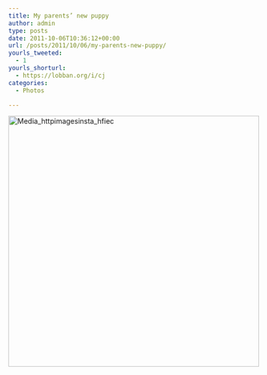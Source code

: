 ```yaml
---
title: My parents’ new puppy
author: admin
type: posts
date: 2011-10-06T10:36:12+00:00
url: /posts/2011/10/06/my-parents-new-puppy/
yourls_tweeted:
  - 1
yourls_shorturl:
  - https://lobban.org/i/cj
categories:
  - Photos

---
```

<div class='posterous_autopost'>
  <a href="http://instagr.am/p/PQMc7/"></p> 
  
  <div class='p_embed p_image_embed'>
    <a href="http://posterous.com/getfile/files.posterous.com/nonimage/IorptyaGjgEbmpnoFvfohadpBsAfdbkoxFtupzaFoCxwABkFqqvJGzztCkDl/media_httpimagesinsta_HfIEc.jpg.scaled1000.jpg"><img alt="Media_httpimagesinsta_hfiec" height="500" src="https://posterous.com/getfile/files.posterous.com/nonimage/IorptyaGjgEbmpnoFvfohadpBsAfdbkoxFtupzaFoCxwABkFqqvJGzztCkDl/media_httpimagesinsta_HfIEc.jpg.scaled500.jpg" width="500" /></a>
  </div>
  
  <p>
    </a></div>